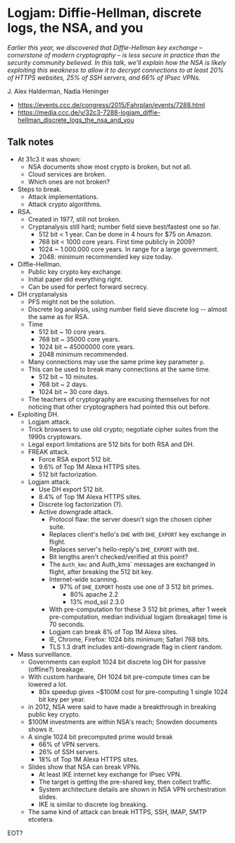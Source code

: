 # Logjam: Diffie-Hellman, discrete logs, the NSA, and you

*Earlier this year, we discovered that Diffie-Hellman key exchange – cornerstone of modern cryptography – is less secure in practice than the security community believed. In this talk, we’ll explain how the NSA is likely exploiting this weakness to allow it to decrypt connections to at least 20% of HTTPS websites, 25% of SSH servers, and 66% of IPsec VPNs.*

J. Alex Halderman, Nadia Heninger

- https://events.ccc.de/congress/2015/Fahrplan/events/7288.html
- https://media.ccc.de/v/32c3-7288-logjam_diffie-hellman_discrete_logs_the_nsa_and_you


## Talk notes

- At 31c3 it was shown:
    - NSA documents show most crypto is broken, but not all.
    - Cloud services are broken.
    - Which ones are not broken?
- Steps to break.
    - Attack implementations.
    - Attack crypto algorithms.
- RSA.
    - Created in 1977, still not broken.
    - Cryptanalysis still hard; number field sieve best/fastest one so far.
        - 512 bit < 1 year. Can be done in 4 hours for $75 on Amazon.
        - 768 bit < 1000 core years. First time publicly in 2009?
        - 1024 ~ 1.000.000 core years. In range for a large government.
        - 2048: minimum recommended key size today.
- Diffie-Hellman.
    - Public key crypto key exchange.
    - Initial paper did everything right.
    - Can be used for perfect forward secrecy.
- DH cryptanalysis
    - PFS might not be the solution.
    - Discrete log analysis, using number field sieve discrete log -- almost the same as for RSA.
    - Time
        - 512 bit ~ 10 core years.
        - 768 bit ~ 35000 core years.
        - 1024 bit ~ 45000000 core years.
        - 2048 minimum recommended.
    - Many connections may use the same prime key parameter `p`.
    - This can be used to break many connections at the same time.
        - 512 bit ~ 10 minutes.
        - 768 bit ~ 2 days.
        - 1024 bit ~ 30 core days.
    - The teachers of cryptography are excusing themselves for not noticing that other cryptographers had pointed this out before.
- Exploiting DH.
    - Logjam attack.
    - Trick browsers to use old crypto; negotiate cipher suites from the 1990s cryptowars.
    - Legal export limitations are 512 bits for both RSA and DH.
    - FREAK attack.
        - Force RSA export 512 bit.
        - 9.6% of Top 1M Alexa HTTPS sites.
        - 512 bit factorization.
    - Logjam attack.
        - Use DH export 512 bit.
        - 8.4% of Top 1M Alexa HTTPS sites.
        - Discrete log factorization (?).
        - Active downgrade attack.
            - Protocol flaw: the server doesn't sign the chosen cipher suite.
            - Replaces client's hello's `DHE` with `DHE_EXPORT` key exchange in flight.
            - Replaces server's hello-reply's `DHE_EXPORT` with `DHE`.
            - Bit lengths aren't checked/verified at this point?
            - The `Auth_kmc` and Auth_kms` messages are exchanged in flight, after breaking the 512 bit key.
            - Internet-wide scanning.
                - 97% of `DHE_EXPORT` hosts use one of 3 512 bit primes.
                    - 80% apache 2.2
                    - 13% mod_ssl 2.3.0
            - With pre-computation for these 3 512 bit primes, after 1 week pre-computation, median individual logjam (breakage) time is 70 seconds.
            - Logjam can break 8% of Top 1M Alexa sites.
            - IE, Chrome, Firefox: 1024 bits minimum; Safari 768 bits.
            - TLS 1.3 draft includes anti-downgrade flag in client random.
- Mass surveillance.
    - Governments can exploit 1024 bit discrete log DH for passive (offline?) breakage.
    - With custom hardware, DH 1024 bit pre-compute times can be lowered a lot.
        - 80x speedup gives ~$100M cost for pre-computing 1 single 1024 bit key per year.
    - in 2012, NSA were said to have made a breakthrough in breaking public key crypto.
    - $100M investments are within NSA's reach; Snowden documents shows it.
    - A single 1024 bit precomputed prime would break
        - 66% of VPN servers.
        - 26% of SSH servers.
        - 18% of Top 1M Alexa HTTPS sites.
    - Slides show that NSA can break VPNs.
        - At least IKE internet key exchange for IPsec VPN.
        - The target is getting the pre-shared key, then collect traffic.
        - System architecture details are shown in NSA VPN orchestration slides.
        - IKE is similar to discrete log breaking.
    - The same kind of attack can break HTTPS, SSH, IMAP, SMTP etcetera.

EOT?

